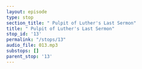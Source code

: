 ```yaml
---
layout: episode
type: stop
section_title: " Pulpit of Luther's Last Sermon"
title: " Pulpit of Luther's Last Sermon"
stop_id: '13'
permalink: "/stops/13"
audio_file: 013.mp3
substops: []
parent_stop: '13'
---
```


